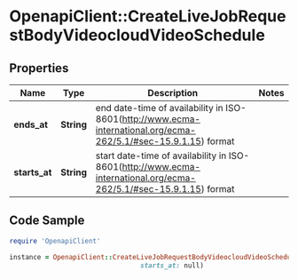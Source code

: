 # OpenapiClient::CreateLiveJobRequestBodyVideocloudVideoSchedule

## Properties

Name | Type | Description | Notes
------------ | ------------- | ------------- | -------------
**ends_at** | **String** | end date-time of availability in ISO-8601(http://www.ecma-international.org/ecma-262/5.1/#sec-15.9.1.15) format | 
**starts_at** | **String** | start date-time of availability in ISO-8601(http://www.ecma-international.org/ecma-262/5.1/#sec-15.9.1.15) format | 

## Code Sample

```ruby
require 'OpenapiClient'

instance = OpenapiClient::CreateLiveJobRequestBodyVideocloudVideoSchedule.new(ends_at: null,
                                 starts_at: null)
```



